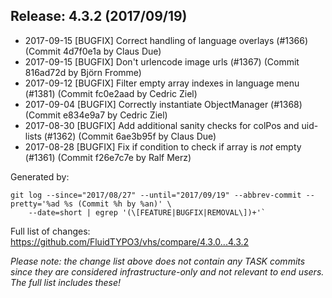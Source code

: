 ## Release: 4.3.2 (2017/09/19)

* 2017-09-15 [BUGFIX] Correct handling of language overlays (#1366) (Commit 4d7f0e1a by Claus Due)
* 2017-09-15 [BUGFIX] Don't urlencode image urls (#1367) (Commit 816ad72d by Björn Fromme)
* 2017-09-12 [BUGFIX] Filter empty array indexes in language menu (#1381) (Commit fc0e2aad by Cedric Ziel)
* 2017-09-04 [BUGFIX] Correctly instantiate ObjectManager (#1368) (Commit e834e9a7 by Cedric Ziel)
* 2017-08-30 [BUGFIX] Add additional sanity checks for colPos and uid-lists (#1362) (Commit 6ae3b95f by Claus Due)
* 2017-08-28 [BUGFIX] Fix if condition to check if array is *not* empty (#1361) (Commit f26e7c7e by Ralf Merz)

Generated by:

```
git log --since="2017/08/27" --until="2017/09/19" --abbrev-commit --pretty='%ad %s (Commit %h by %an)' \
    --date=short | egrep '(\[FEATURE|BUGFIX|REMOVAL\])+'`
```

Full list of changes: https://github.com/FluidTYPO3/vhs/compare/4.3.0...4.3.2

*Please note: the change list above does not contain any TASK commits since they are considered 
infrastructure-only and not relevant to end users. The full list includes these!*

